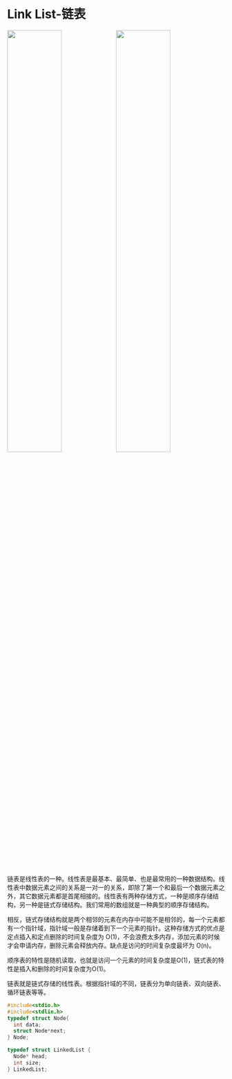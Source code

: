 # Link List-链表
<img src="https://github.com/HDZ12/leetcode-C/assets/99587726/d1761c6b-63c2-48bc-9a8d-7ac3a1381e0a" width=50% height=50%><img src="https://github.com/HDZ12/leetcode-C/assets/99587726/0454108e-b8dd-4f8a-accc-ecb84907fc50" width=50% height=50%>
链表是线性表的一种。线性表是最基本、最简单、也是最常用的一种数据结构。线性表中数据元素之间的关系是一对一的关系，即除了第一个和最后一个数据元素之外，其它数据元素都是首尾相接的。线性表有两种存储方式，一种是顺序存储结构，另一种是链式存储结构。我们常用的数组就是一种典型的顺序存储结构。

相反，链式存储结构就是两个相邻的元素在内存中可能不是相邻的，每一个元素都有一个指针域，指针域一般是存储着到下一个元素的指针。这种存储方式的优点是定点插入和定点删除的时间复杂度为 O(1)，不会浪费太多内存，添加元素的时候才会申请内存，删除元素会释放内存。缺点是访问的时间复杂度最坏为 O(n)。

顺序表的特性是随机读取，也就是访问一个元素的时间复杂度是O(1)，链式表的特性是插入和删除的时间复杂度为O(1)。

链表就是链式存储的线性表。根据指针域的不同，链表分为单向链表、双向链表、循环链表等等。
```C
#include<stdio.h>
#include<stdlin.h>
typedef struct Node{
  int data;
  struct Node*next;
} Node;

typedef struct LinkedList {
  Node* head;
  int size;
} LinkedList;
```
